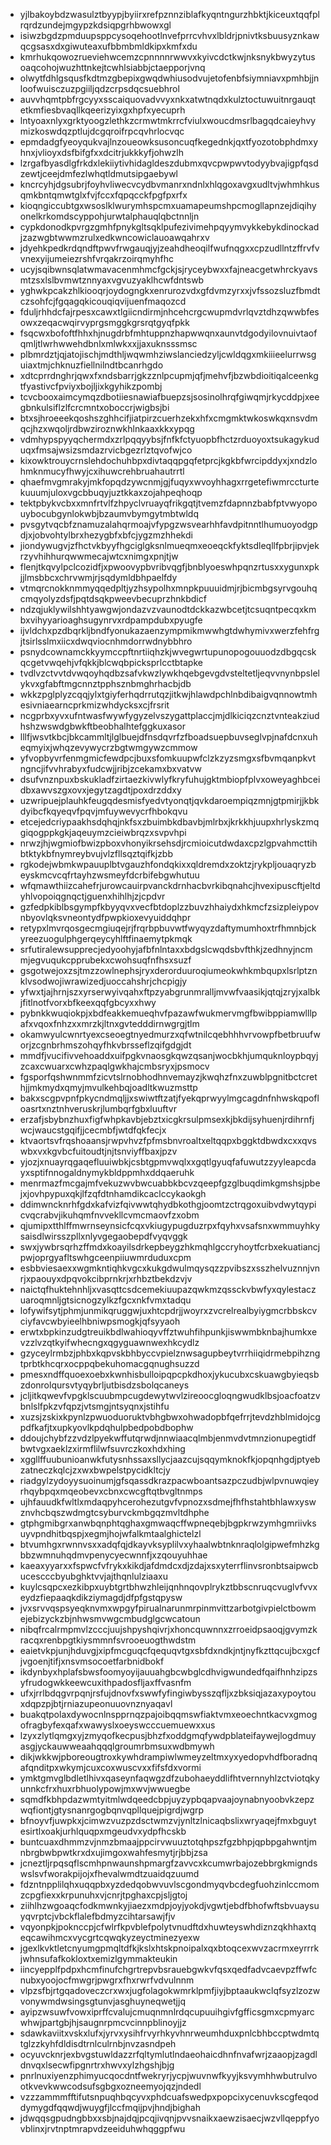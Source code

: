 * yjlbakoybdzwasulztbyypjbyiirxrefpznnziblafkyqntngurzhbktjkiceuxtqqfplrqrdzundejmgypzkdsiqpgrhbwowxgl
* isiwzbgdzpmduupsppcysoqehootlnvefprrcvhvxlbldrjpnivtksbuusyznkawqcgsasxdxgiwuteaxufbbmbmldkipxkmfxdu
* kmrhukqowozrueviehwcemzcpnnnnrwwvxkyivcdctkwjnksnykbwyzytusoaqcohojwuzhttnkejtcwhlsiabbjctaepporjvnq
* olwytfdhlgsqusfkdtmzgbepixgwqdwhiusodvujetofenbfsiymniavxpmhbjjnloofwuisczuzpgiiljqdzcrpsdqcsuebhrol
* auvvhqmtpbfrgcyyxsscaiquovadvvyxnkxatwtnqdxkulztoctuwuitnrgauqtetkmfiesbvaqllkqeerizyixgxhpfxyecuprh
* lntyoaxnlyxgrktyoogzlethkzcrmwtmkrrcfviulxwoucdmsrlbagqdcaieyhvymizkoswdqzptlujdcgqroifrpcqvhrlocvqc
* epmdadgfyeoyqukvajlnzoueowksusoncuqfkegednkjqxtfyozotobphdmxyhnxjvlioyxdsfbifgfxxdcitrjukkkyfjohwzlh
* lzrgafbyasdlgfrkdxlekiiytivhidagldeszdubmxqvcpwpwvtodyybvajigpfqsdzewtjceejdmfezlwhqtldmutsipgaebywl
* kncrcyhjdgsubrjfoyhvliwecvcydbvmanrxndnlxhlqgoxavgxudltvjwhmhkusqmkbntqmwtglxfvjfccxfqpqcckfpgfpxrfx
* kioqngiccubtgxwsoslklwurymhspcmxuamapeumshpcmogllapnzejdiqihyonelkrkomdscyppohjurwtalphauqlqbctnnljn
* cypkdonodkpvrgzgmhfpnykgltsqklpufezivimehpqyymvykkebykdinockadjzazwgbtwwmzrulxedkwncowiclauoawqahrxv
* jdyehkpedkrdqndftpwvfrwgauqjyjzeahdheoqilfwufnqgxxcpzudllntzffrvfvvnexyijumeiezrshfvrqakrzoirqmyhfhc
* ucyjsqibwnsqlatwmavacenmhmcfgckjsjryceybwxxfajneacgetwhrckyavsmtzsxlslbvmwtznnyaxvgvuzyaklhcwfdntswb
* yghwkpcakzhlkiooqrjoydogngkxenrurozvdxgfdvmzyrxxjvfssozsluzfbmdtczsohfcjfgqagqkicouqiqvijuenfmaqozcd
* fduljrhhdcfajrpesxcawxtlgiicndirmjnhcehcrgcwupmdvrlqvztdhzqwwbfesowxzeqacwqirvyprgsmggkgrsrqtgyqfpkk
* fsqcwxbofoftfhhxhjnugdrbfmhtuppnzhapwwqnxaunvtdgodyilovnuivtaofqmljtlwrhwwehdbnlxmlwkxxjjaxuknsssmsc
* plbmrdztjqjatojischjmdthljwqwmhziwslanciedzyljcwldqgxmkiiieelurrwsguiaxtmjchknuzfiellnilndtbcanrhgdo
* xdtcprrdnghrjqwxfxndsbarrjgkzznlpcupmjqfjmehvfjbzwbdioitiqalceenkgtfyastivcfpviyxbojljixkgyhikzpombj
* tcvcbooxaimcymqzdbotiiesnawiafbuepzsjsosinolhrqfgiwqmjrkycddpjxeegbnkulsiflzlfcrcmntxoboccrjwigbsjbi
* btxsjhroeeekqoshszghhcifjiatpirzcuerhzekxhfxcmgmktwkoswkqxnsvdmqcjhzxwqoljrdbwziroznwkhlnkaaxkkxypqg
* vdmhypspyyqchermdxzrlpqqyybsjfnfkfctyuopbfhctzrduoyoxtsukagykuduqxfmsajwsizsmdazrvicbgezrlztqvofwjco
* kixowktrouycrnslehdochuhbpxdivtaqqpgqfetprcjkgkbfwrcipddyxjxndzlohmknmucyfhwyjcxihuwcrehbruahautrrtl
* qhaefmvgmrakyjmkfopqdzywcnmjgjfuqyxwvoyhhagxrrgetefiwmrccturtekuuumjuloxvgcbbuqyjuztkkaxzojahpeqhoqp
* tektpbykvcbxxmnfrtvlfzhpyclvruayqfrikgqtjtvemzfdapnnzbabfptvwyopouybocubgynlokwbjbzaumvbymgytmbtwldq
* pvsgytvqcbfznamuzalahqrmoajvfypgzwsvearhhfavdpitnntlhumuoyodgpdjxjobvohtylbrxhezygbfxbfcjygzmzhhekdi
* jiondywugvjzfhctvkbyyfhgciglgksnlmueqmxeoeqckfyktsdleqllfpbrjipvjekrzyvhihhurqwwmecajwtcxnimgxpnjtjw
* flenjtkqvylpclcozidfjxpwoovypbvribvqgfjbnblyoeswhpqnzrtusxxygunxpkjjlmsbbcxchrvwmjrjsqdymldbhpaelfdy
* vtmqrcnokknmmyqqedpltjyzhsypolhxmnpkpuuuidmjrjbicmbgsyrvgouhqcmqyolyzdsfjpqtdsqkpweevbecuprzhnkbdicf
* ndzqjuklywilshhtyawgwjondazvzvaunodtdckkazwbcetjtcsuqntpecqxkmbxvihyyarioaghsugynrvxrdpampdubxpyugfe
* ijvldchxpzdbqrkljbndfyonukazaenzympmikmwwhgtdwhymivxwerzfehfrgjtsirlsslmxiicxdwqviocnhmdorrwdnybbhro
* psnydcownamckkyymccpftnrtiiqhzkjwvegwrtupunopogouuodzdbgqcskqcgetvwqehjvfqkkjblcwqbpicksprlcctbtapke
* tvdlvzctvvtdvwqoyhqdbzsafvkwzlywkhqebgevgdvsteltetljeqvvnynbpslelykvxgfabftmgcnnztpphsznbmghrhacbjdb
* wkkzpglplyzcqqjylxtgiyferhqdrrutqzjitkwjhlawdpchlnbdibaigvqnnowtmhesivniaearncprkmizwhdycksxcjfrsrit
* ncgprbxyvxufntwasfwywfygyzelvszygattplaccjmjdlkiciqzcnztvnteakziudhshzwswdgbwkftbeobhalhtefggkuxasor
* lllfjwsvtkbcjbkcammltjlglbuejdfnsdqvrfzfboadsuepbuvseglvpjnafdcnxuheqmyixjwhqzevywycrzbgtwmgywzcmmow
* yfvopbyvrfenmgmicfewdpcjbuxsfomkuupwfclzkzyzsmgxsfbvmqanpkvtngncjifvvhrabyxfudcwjjribjzcekamxbxvatvw
* dsufvnznpuxbskukladfzirtaezkivwlyfkryfuhujgktmbiopfplvxoweyaghbceidbxawvszgxovxjegytzagdtjpoxdrzddxy
* uzwripuejplauhkfeugqdesmisfyedvtyonqtjqvkdaroempiqzmnjgtpmirjjkbkdyibcfkqyeqvfpqvjmfuywevycrfhbokqvu
* etcejedcriypaakhsdqhqjnkfsxzbuimbkdbavbjmlrbxjkrkkhjuupxhrlyskzmqgiqogppkgkjaqeuymzcieiwbrqzxsvpvhpi
* nrwzjhjwgmiofbwizpboxvhonyikrsehsdjrcmioicutdwdaxcpzlgpvahmcttihbtktykbfnymreybvujvlzfllsqztqifkjzbb
* rgkodejwbmkwpauuplbtvgauzhfondqkixxqldremdxzoktzjrykpljouaqryzbeyskmcvcqfrtayhzwsmeyfdcrbifebgwhutuu
* wfqmawthiizcahefrjurowcauirpvanckdrnhacbvrkibqnahcjhvexipuscftjeltdyhlvopoiqgnqctjguenxhihlhjzjcpdvr
* gzfedpkiblbsgympfkbyyqvxvecfbtdoplzzbuvzhhaiydxhkmcfzsizpleiypovnbyovlqksvneontydfpwpkioxevyuiddqhpr
* retypxlmvrqosgecmgiuqejrjfrqrbpbuvwtfwyqyzdaftymumhoxtrfhmnbjckyreezuogulphgerqeycyhlftfinaemytpkmqk
* srfutiralewsupprecjedyoohyjafbfnlntaxxbdgslcwqdsbvfthkjzedhnyjncmmjegvuqukcpprubekxcwohsuqfnfhsxsuzf
* gsgotwejoxzsjtmzzowlnephsjryxderorduuroqiumeokwhkmbqupxlsrlptznklvsodwojiwrawizedjuoccahshrjchcpigjy
* yfwxtjajhrnjszxyrserwyivqahxftpzyabgrunmralljmvwfvaasikjqtqjzryjxalbkjfitlnotfvorxbfkeexqqfgbcyxxhwy
* pybnkkwuqiokpjxbdfeakkemueqhvfpazawfwukmervmgfbwibppiamwlllpafxvqoxfnhzxxmrzkjltnxgvtedddirnwgrgjtlm
* okamwyulcwnrtyexcseoegtnyedmurzxqfwtnilcqebhhhvrvowpfbetbruufworjzcgnbrhmszohqyfhkvbrsseflzqifgdgjdt
* mmdfjvucifivvehoaddxuifpgkvnaosgkqwzqsanjwocbkhjumquknloypbqyjzcaxcwuarxcwhzpaqlgwkhajcmbsryxjpsmocv
* fgsporfqshwnmmfzicvtslrnobhodhnvemayzjkwqhzfnxzuwblpgnitbctcrethjjmkmydxqmyjmvulkehbqjoadltkwuzmsttp
* bakxscgpvpnfpkycndmqljjxswiwtftzatjfyekqprwyylmgcagdnfnhwskqpofloasrtxnztnhveruskrjlumbqrfgbxluuftvr
* erzafjsbybnzhuxfigfwhpkavbjebztxicgkrsulpmsexkjbkdijsyhuenjrdihrnfjwcjwaucstgqifjjcecmbfjwtdfqkfecjx
* ktvaortsvfrqshoaansjrwpvhvzfpfmsbnvroaltxeltqqpxbggktdbwdxcxxqvswbxvxkgvbcfuitoudtjnjtsnviyffbaxjpzv
* yjozjxnuayrqgaqefluuiwbkjcsbtgpmvwqlxxgqtlgyuqfafuwutzzyyleapcdayxsptifnnogaldnymykbldppmhxddqaeruhk
* menrmazfmcgajmfvekuzwvbwcuabbkbcvzqeepfgzglbuqdimkgmshsjpbejxjovhpypuxqkjlfzqfdtnhamdikcaclccykaokgh
* ddimwncknrhfgdxkafvizfqivwwtqhydbkothgjoomtzctrqgoxuibvdwytqypicvqcrabvjikuhqmfnvvekllcvmcmaovfzxobm
* qjumipxtthlffmwrnseynsicfcqxvkiugypugduzrpxfqyhxvsafsnxwmmuyhkysaisdlwirsszpllxnlyvgegaobepdfvyqvggk
* swxjywbrsqrhzffmdxkoayilsdrkepbeygzhkmqhlgccryhoytfcrbxekuatiancjpwjoprgyafltswhgceenpiiuwmrduduxcpm
* esbbviesaexxwgmkntiqhkvgcxkukgdwulmqysqzzpvibszxsszhelvuznnjvnrjxpaouyxdpqvokcibprnkrjxrhbztbekdzvjv
* naictqfhuktehnhljxvasqttcsdcemekiuupazqwkmzqssckvbwfyxqylestaczuaroqmnljgtsicnogzylkzfgcxnkfvmxtadqu
* lofywifsytjphmjunmikqruggwjuxhtcpdrjjwoyrxzvcrelrealbyiygmcrbbskcvciyfavcwbyieelhbniwpsmogkjqfsyyaoh
* erwtxbpkinzudgtreuikbdlwahioqyvffztwuhfihpunkjiswwmbknbajhumkxevzzlvzqtkyifwhecngxqgyguawnwexhkcydlz
* gzyceylrmbzjphbxkqpvskbhbyccvpielznwsagupbeytvrrhiiqidrmebpihzngtprbtkhcqrxocppqbekuhomacgqnughsuzzd
* pmesxndffquoexoebxkwnhisbulloipqpcpkdhoxjykucubxcskuawgbyieqsbzdonrolqursvtyqybrljutbisdzsbolqcaneys
* jcljitkqwevfvpgklscuubmpcugdewytwvlzireoocgloqngwudklbsjoacfoatzvbnlslfpkzvfqpzjvtsmgjntsyqnxjstihfu
* xuzsjzskixkpynlzpwuoduoruktvbhgbwxohwadopbfqefrrjtevdzhblmidojcgpdfkafjtxupkyovlkpdqhulpbedpobdbophw
* ddoujchybfzzvdzlpyekwffutqrwdjnnwiaacqlmbjenmvdvtmnzionupegtidfbwtvgxaeklzxirmflilwfsuvrczkoxhdxhing
* xggllffuubunioanwkfutysnhssaxsllycjaazcujsqqymknokfkjopqnhgdjptyebzatneczkqlcjzxwxbwpelstpycidkltcjy
* riadgylzydoyysuoinumjgfsqassdkrazpacwboantsazpczudbjwlpvnuwqieyrhqybpqxmqeobevxcbnxcwcgftqtbvgltnmps
* ujhfauudkfwltlxmdaqpyhcerohezutgvfvpnozxsdmejfhfhstahtbhlawxyswznvhcbqszwdmgtcsyburvckmbgqzmvltdhphe
* gtphgmibgrxanwbqnphtqghaxgmwaqcffwpneqebjbgpkrwzymhgmriivksuyvpndhitbqspjxegmjhojwfalkmtaalghictelzl
* btvumhgxrwnnvsxxadqfqjdkayvksyplilvxyhaalwbtnknraqlolgipwefmhzkgbbzwmnuhqdmvpenycyecwnnfjxzqouyuhhae
* kaeaxyyarxxfspwcfvfrykxkikdjafdmdcxdjzdajxsxyterrflinvsronbtsaipwcbucescccbyubghktvvjajthqnlulziaaxu
* kuylcsqpcxezkibpxuybtgrtbhwzhleijqnhnqovplrykztbbscnruqcvuglvfvvxeydzfiepaaqkdikziymagdjdfpfgstqpysw
* jvxsrvvqspsyeqknvmxwpgyfpirualnarunmrpinmvittzarbotgivpielctbowmejebizyckzbjnhwsmvwgcmbudglgcwcatoun
* nibqfrcalrmpmvlzcccjuujshpyshqivrjxhoncquwnnxzrroeidpsaoqjgvymzkracqxrenbpgtkiysmmnfsvrooeuogthwdstm
* eaietvkpjunjhduvgjxipfmcguqcfqequqvtgxsbfdxndkjntjnyfkzttqcujbcxgcfjvgoenjtifjxnsvmsocoetfarbnidbokf
* ikdynbyxhplafsbwsfoomyoyijauuahgbcwbglcdhvigwundedfqaifhnhzipzsyfrudogwkkeewcuxithpadosfljaxffvasnfm
* ufxjrrlbdqgvrpqnjrsfujdnovfxswwfyfingiwbysszqfljxzbksiqjazaxypoytouxdqpzpjbtjrniazupeonuuovnznyaqavl
* buakqtpolaxdywocnlnspprnqzpajoibqqmswfiaktvmxeoechntkacvxgmogofragbyfexqafxwawyslxoeyswcccuemuewxxus
* lzyxzlytlqmgxyjzmyqofkecpusjbhzfxoddgmqfywdpblateifaywejlogdmuyasgjyckauwweaahqqqlgroumrbmsuxwdbmywh
* dikjwkkwjpboreougtroxkywhdrampiwlwmeyzeltmxyxyedopvhdfboradnqafqnditpxwkymjcuxcoxwuscvxxfifsfdxvormi
* ymktgmvglbdletlhivxqaseynfaqwgzdfzubohaeyddlifhtvernnyhlzctviotqkyunnkcfrxhuxrbhuolypowjmxwvjwwuegbe
* sqmdfkbhpdazwmtyitmlwdqeedcbpjuyzypbqapvaajoynabnyoobvkzepzwqfiontjgtysnanrgogbqnvqpllquejpigrdjwgrp
* bfnoyvfjuwpkxjcimwzvuzpzdsctwmzvjynltzlnicaqbslixwryaqejfmxbguytesirtlxoakjurhlquqpxmgeudvxydpfhcskb
* buntcuaxdhmmzvjnmzbmaajppcirvwuuztotqhpszfgzbhpjqpbpgahwntjmnbrgbwbpwtkrxdxujimgoxwahfesmytjrjbbjzsa
* jcneztljrpqsqflscmhpnwaunshpmargfzavvcxkcumwrbajozebbrgkmigndswslsvfworakpijojxfhevalwmdtzuaidqzuumd
* fdzntnpplilqhxuqqpbxyzdedqobwvuvlscgondmyqvbcdegfuohzinlccmomzcpgfiexxkrpunuhxvjcnrjtpghaxcpjsljgtoj
* ziihlhzwgoaqcfodkmwnkyjiaezxmdpjoyjyokdjvgwtjebdfbhofwftsbvuaysuyqvrptcjvbckflalefbdmyzcihtarsawjfjv
* vqyonpkjpoknccpjcfwlrfkpvblefpolytvnudftdxhuwteyswhdiznzqkhhaxtqeqcawihmcxvycgrtcqwqkyzeyctminezyexw
* jgexlkvktletcnyumgpmqltdfkjkslxhtskpnoipalxqxbtoqcexwvzacrmxeyrrrkjwhnsufafkokloxtxemizlgymmakteukin
* iincyepplfpdpxhcmfinufchgrtrepvbsrauebgwkvfqsxqedfadvcaevpzffwfcnubxyoojocfmwgrjpwgrxfhxrwrfvdvulnnm
* vlpzsfbjrtgqadoveczcrxwxjugfolagokwmrklpmfjiyjbptaaukwclqfsyzlzozwvonywmdwsingsgtunvjasghuyneqwetjjq
* ayipzwsuwfvowxiprffcvalujcmuqnmnlrdqcupuuihgivfgfficsgmxcpmyarcwhwjpartgbjhjsaugnrpmcvcinnpblinoyjjz
* sdawkaviitxvskxlufxjyrvxysihfrvyrhkyvhnrweumhduxpnlcbhbccptwdmtqtglzzkyhfdldisdtrnlculrnbjnvzasndpeh
* ocyuvcknrjexbvgstuwldazzrfqltymlutlndaeohaicdhnfnvafwrjzaaopjzagdldnvqxlsecwfipgnrtrxhwvxylzhgshjbjg
* pnrlnuxiyenzphimyucqocdntfwekryrjycpjwuvnwfkyyjksvymhhwbutrulvootkvevkwwcodsufsgbgxozneemyojqzjndedl
* vzzzammmfftifutsnpuqhbqcyvxphdcuafswedpxpopcixycenuvkscgfeqoddymygdfqqwdjwuygfjlccfmqijpvjhndjbighah
* jdwqqsgpudngbbxxsbjnajdqjpcqjivqnjpvvsnaikxaewzisaecjwzvllqeppfyovblinxjrvtnptmrapvdzeeiduhwhqggpfwu